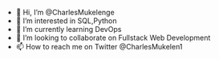 - 👋 Hi, I’m @CharlesMukelenge
- 👀 I’m interested in SQL,Python
- 🌱 I’m currently learning DevOps
- 💞️ I’m looking to collaborate on Fullstack Web Development
- 📫 How to reach me on Twitter @CharlesMukelen1

<!---
CharlesMukelenge/CharlesMukelenge is a ✨ special ✨ repository because its `README.md` (this file) appears on your GitHub profile.
You can click the Preview link to take a look at your changes.
--->
